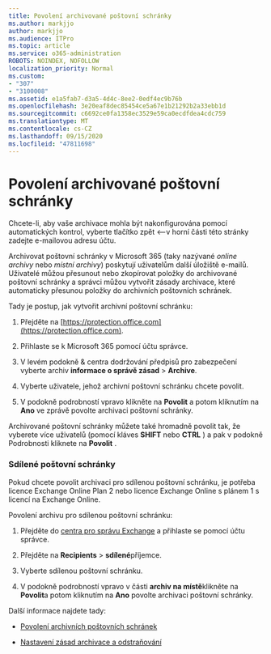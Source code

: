 ```yaml
---
title: Povolení archivované poštovní schránky
ms.author: markjjo
author: markjjo
ms.audience: ITPro
ms.topic: article
ms.service: o365-administration
ROBOTS: NOINDEX, NOFOLLOW
localization_priority: Normal
ms.custom:
- "307"
- "3100008"
ms.assetid: e1a5fab7-d3a5-4d4c-8ee2-0edf4ec9b76b
ms.openlocfilehash: 3e20eaf8dec85454ce5a67e1b21292b2a33ebb1d
ms.sourcegitcommit: c6692ce0fa1358ec3529e59ca0ecdfdea4cdc759
ms.translationtype: MT
ms.contentlocale: cs-CZ
ms.lasthandoff: 09/15/2020
ms.locfileid: "47811698"
---
```

# <a name="enable-an-archive-mailbox"></a>Povolení archivované poštovní schránky

Chcete-li, aby vaše archivace mohla být nakonfigurována pomocí automatických kontrol, vyberte tlačítko zpět <--v horní části této stránky zadejte e-mailovou adresu účtu.

Archivovat poštovní schránky v Microsoft 365 (taky nazývané *online archivy* nebo *místní archivy*) poskytují uživatelům další úložiště e-mailů. Uživatelé můžou přesunout nebo zkopírovat položky do archivované poštovní schránky a správci můžou vytvořit zásady archivace, které automaticky přesunou položky do archivních poštovních schránek.
  
Tady je postup, jak vytvořit archivní poštovní schránku:
  
1. Přejděte na [https://protection.office.com](https://protection.office.com).

2. Přihlaste se k Microsoft 365 pomocí účtu správce.

3. V levém podokně &amp; centra dodržování předpisů pro zabezpečení vyberte archiv **informace o správě zásad** \> **Archive**.

4. Vyberte uživatele, jehož archivní poštovní schránku chcete povolit.

5. V podokně podrobností vpravo klikněte na **Povolit** a potom kliknutím na **Ano** ve zprávě povolte archivaci poštovní schránky.

Archivované poštovní schránky můžete také hromadně povolit tak, že vyberete více uživatelů (pomocí kláves **SHIFT** nebo **CTRL** ) a pak v podokně Podrobnosti kliknete na **Povolit** .
  
### <a name="shared-mailboxes"></a>Sdílené poštovní schránky

Pokud chcete povolit archivaci pro sdílenou poštovní schránku, je potřeba licence Exchange Online Plan 2 nebo licence Exchange Online s plánem 1 s licencí na Exchange Online.  

Povolení archivu pro sdílenou poštovní schránku:

1. Přejděte do [centra pro správu Exchange](https://outlook.office365.com/ecp) a přihlaste se pomocí účtu správce.

2. Přejděte na **Recipients**  >  **sdílené**příjemce.

3. Vyberte sdílenou poštovní schránku.

4. V podokně podrobností vpravo v části **archiv na místě**klikněte na **Povolit**a potom kliknutím na **Ano** povolte archivaci poštovní schránky.

Další informace najdete tady:
  
- [Povolení archivních poštovních schránek](https://docs.microsoft.com/microsoft-365/compliance/enable-archive-mailboxes)

- [Nastavení zásad archivace a odstraňování](https://docs.microsoft.com//office365/securitycompliance/set-up-an-archive-and-deletion-policy-for-mailboxes)
